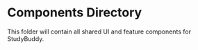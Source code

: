# Components Directory

This folder will contain all shared UI and feature components for StudyBuddy.
